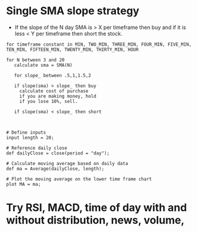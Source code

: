 # Single SMA slope strategy

* If the slope of the N day SMA is > X per timeframe then buy and if it is less < Y per timeframe then short the stock.

```
for timeframe constant in MIN, TWO_MIN, THREE_MIN, FOUR_MIN, FIVE_MIN, TEN_MIN, FIFTEEN_MIN, TWENTY_MIN, THIRTY_MIN, HOUR

for N between 3 and 20
   calculate sma = SMA(N)
   
   for slope_ between .5,1,1.5,2

   if slope(sma) > slope_ then buy
     calculate cost of purchase
     if you are making money, hold
     if you lose 10%, sell. 

   if slope(sma) < slope_ then short



# Define inputs
input length = 20;

# Reference daily close
def dailyClose = close(period = "day");

# Calculate moving average based on daily data
def ma = Average(dailyClose, length);

# Plot the moving average on the lower time frame chart
plot MA = ma;
```

# Try RSI, MACD, time of day with and without distribution, news, volume,
